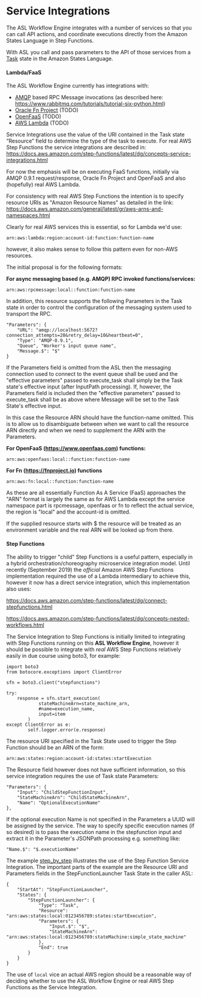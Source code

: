 # Service Integrations
The ASL Workflow Engine integrates with a number of services so that you can call API actions, and coordinate executions directly from the Amazon States Language in Step Functions.

With ASL you call and pass parameters to the API of those services from a [Task](https://states-language.net/spec.html#task-state) state in the Amazon States Language.

#### Lambda/FaaS
 The ASL Workflow Engine currently has integrations with:
 
 * [AMQP](https://www.amqp.org/) based RPC Message invocations (as described here: https://www.rabbitmq.com/tutorials/tutorial-six-python.html)
 * [Oracle Fn Project](https://github.com/fnproject) (TODO)
 * [OpenFaaS](https://github.com/openfaas/faas) (TODO)
 * [AWS Lambda](https://docs.aws.amazon.com/step-functions/latest/dg/connect-lambda.html) (TODO)

Service Integrations use the value of the URI contained in the Task state “Resource” field to determine the type of the task to execute. For real AWS Step Functions the service integrations are described in: https://docs.aws.amazon.com/step-functions/latest/dg/concepts-service-integrations.html

For now the emphasis will be on executing FaaS functions, initially via AMQP 0.9.1 request/response, Oracle Fn Project and OpenFaaS and also (hopefully) real AWS Lambda.

For consistency with real AWS Step Functions the intention is to specify resource URIs as "Amazon Resource Names" as detailed in the link: https://docs.aws.amazon.com/general/latest/gr/aws-arns-and-namespaces.html

Clearly for real AWS services this is essential, so for Lambda we'd use:
```
arn:aws:lambda:region:account-id:function:function-name
```
however, it also makes sense to follow this pattern even for non-AWS resources.

The initial proposal is for the following formats:

**For async messaging based (e.g. AMQP) RPC invoked functions/services:**
```
arn:aws:rpcmessage:local::function:function-name
```
In addition, this resource supports the following Parameters in the Task state in order to control the configuration of the messaging system used to transport the RPC.
```
"Parameters": {
    "URL": "amqp://localhost:5672?connection_attempts=20&retry_delay=10&heartbeat=0",
    "Type": "AMQP-0.9.1",
    "Queue", "Worker's input queue name",
    "Message.$": "$"
}
```
If the Parameters field is omitted from the ASL then the messaging connection used to connect to the event queue shall be used and the "effective parameters" passed to execute_task shall simply be the Task state's effective input (after InputPath processing). If, however, the Parameters field is included then the "effective parameters" passed to execute_task shall be as above where Message will be set to the Task State's effective input.

In this case the Resource ARN should have the function-name omitted. This is to allow us to disambiguate between when we want to call the resource ARN directly and when we need to supplement the ARN with the Parameters.
        
 **For OpenFaaS (https://www.openfaas.com) functions:**
```
arn:aws:openfaas:local::function:function-name
```

**For Fn (https://fnproject.io) functions**
```
arn:aws:fn:local::function:function-name
```

 As these are all essentially Function As A Service (FaaS) approaches the "ARN" format is largely the same as for AWS Lambda except the service namespace part is rpcmessage, openfaas or fn to reflect the actual service, the region is "local" and the account-id is omitted.

If the supplied resource starts with $ the resource will be treated as an environment variable and the real ARN will be looked up from there.

#### Step Functions
The ability to trigger "child" Step Functions is a useful pattern, especially in a hybrid orchestration/choreography microservice integration model. Until recently (September 2019) the *official* Amazon AWS Step Functions implementation required the use of a Lambda intermediary to achieve this, however it now has a direct service integration, which this implementation also uses:

https://docs.aws.amazon.com/step-functions/latest/dg/connect-stepfunctions.html

https://docs.aws.amazon.com/step-functions/latest/dg/concepts-nested-workflows.html

The Service Integration to Step Functions is initially limited to integrating with Step Functions running on this **ASL Workflow Engine**, however it should be possible to integrate with *real* AWS Step Functions relatively easily in due course using boto3, for example:
```
import boto3
from botocore.exceptions import ClientError

sfn = boto3.client("stepfunctions")

try:
	response = sfn.start_execution(
            stateMachineArn=state_machine_arn,
            #name=execution_name,
            input=item
        )
except ClientError as e:
        self.logger.error(e.response)
```

The resource URI specified in the Task State used to trigger the Step Function should be an ARN of the form:
```
arn:aws:states:region:account-id:states:startExecution
```
The  Resource field however does not have sufficient information, so this service integration requires the use of Task state Parameters:
```
"Parameters": {
    "Input": "ChildStepFunctionInput",
    "StateMachineArn": "ChildStateMachineArn",
    "Name": "OptionalExecutionName"
},
```
If the optional execution Name is not specified in the Parameters a UUID will be assigned by the service. The way to specify specific execution names (if so desired) is to pass the execution name in the stepfunction input and extract it in the Parameter's JSONPath processing e.g. something like:
```
"Name.$": "$.executionName"
```
The example [step_by_step](py/test/step_by_step.py) illustrates the use of the Step Function Service Integration. The important parts of the example are the Resource URI and Parameters fields in the StepFunctionLauncher Task State in the caller ASL:
```
{
    "StartAt": "StepFunctionLauncher",
    "States": {
        "StepFunctionLauncher": {
            "Type": "Task",
            "Resource": "arn:aws:states:local:0123456789:states:startExecution",
            "Parameters": {  
                "Input.$": "$",
                "StateMachineArn": "arn:aws:states:local:0123456789:stateMachine:simple_state_machine"
            },
            "End": true
        }
    }
}
```
The use of `local` vice an actual AWS region should be a reasonable way of deciding whether to use the ASL Workflow Engine or real AWS Step Functions as the Service Integration.